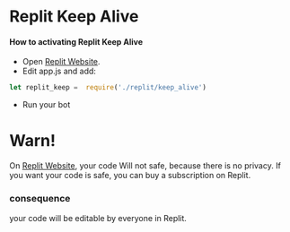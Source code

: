 # Replit Keep Alive

#### How to activating Replit Keep Alive

- Open [Replit Website](replit.com).
- Edit app.js and add:
```js
let replit_keep =  require('./replit/keep_alive')
```
- Run your bot

# Warn!

On [Replit Website](replit.com), your code Will not safe, because there is no privacy. If you want your code is safe, you can buy a subscription on Replit.

### consequence

your code will be editable by everyone in Replit.


